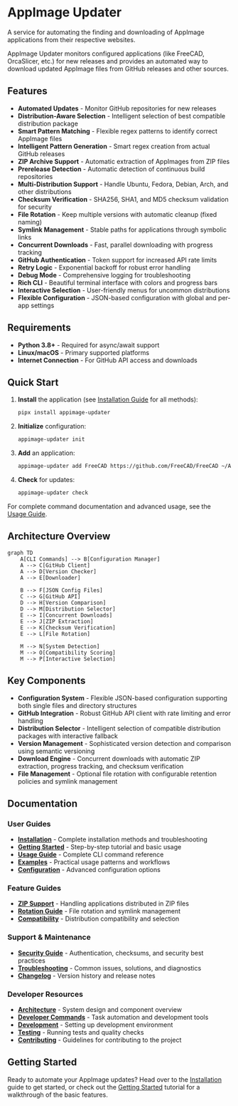 # AppImage Updater

A service for automating the finding and downloading of AppImage applications from their respective websites.

AppImage Updater monitors configured applications (like FreeCAD, OrcaSlicer, etc.) for new releases and provides an automated way to download updated AppImage files from GitHub releases and other sources.

## Features

- **Automated Updates** - Monitor GitHub repositories for new releases
- **Distribution-Aware Selection** - Intelligent selection of best compatible distribution package
- **Smart Pattern Matching** - Flexible regex patterns to identify correct AppImage files
- **Intelligent Pattern Generation** - Smart regex creation from actual GitHub releases
- **ZIP Archive Support** - Automatic extraction of AppImages from ZIP files
- **Prerelease Detection** - Automatic detection of continuous build repositories
- **Multi-Distribution Support** - Handle Ubuntu, Fedora, Debian, Arch, and other distributions
- **Checksum Verification** - SHA256, SHA1, and MD5 checksum validation for security
- **File Rotation** - Keep multiple versions with automatic cleanup (fixed naming)
- **Symlink Management** - Stable paths for applications through symbolic links
- **Concurrent Downloads** - Fast, parallel downloading with progress tracking
- **GitHub Authentication** - Token support for increased API rate limits
- **Retry Logic** - Exponential backoff for robust error handling
- **Debug Mode** - Comprehensive logging for troubleshooting
- **Rich CLI** - Beautiful terminal interface with colors and progress bars
- **Interactive Selection** - User-friendly menus for uncommon distributions
- **Flexible Configuration** - JSON-based configuration with global and per-app settings

## Requirements

- **Python 3.8+** - Required for async/await support
- **Linux/macOS** - Primary supported platforms
- **Internet Connection** - For GitHub API access and downloads

## Quick Start

1. **Install** the application (see [Installation Guide](installation.md) for all methods):

   ```bash
   pipx install appimage-updater
   ```

1. **Initialize** configuration:

   ```bash
   appimage-updater init
   ```

1. **Add** an application:

   ```bash
   appimage-updater add FreeCAD https://github.com/FreeCAD/FreeCAD ~/Applications/FreeCAD
   ```

1. **Check** for updates:

   ```bash
   appimage-updater check
   ```

For complete command documentation and advanced usage, see the [Usage Guide](usage.md).

## Architecture Overview

```mermaid
graph TD
    A[CLI Commands] --> B[Configuration Manager]
    A --> C[GitHub Client]
    A --> D[Version Checker]
    A --> E[Downloader]
    
    B --> F[JSON Config Files]
    C --> G[GitHub API]
    D --> H[Version Comparison]
    D --> M[Distribution Selector]
    E --> I[Concurrent Downloads]
    E --> J[ZIP Extraction]
    E --> K[Checksum Verification]
    E --> L[File Rotation]
    
    M --> N[System Detection]
    M --> O[Compatibility Scoring]
    M --> P[Interactive Selection]
```

## Key Components

- **Configuration System** - Flexible JSON-based configuration supporting both single files and directory structures
- **GitHub Integration** - Robust GitHub API client with rate limiting and error handling
- **Distribution Selector** - Intelligent selection of compatible distribution packages with interactive fallback
- **Version Management** - Sophisticated version detection and comparison using semantic versioning
- **Download Engine** - Concurrent downloads with automatic ZIP extraction, progress tracking, and checksum verification
- **File Management** - Optional file rotation with configurable retention policies and symlink management

## Documentation

### User Guides

- **[Installation](installation.md)** - Complete installation methods and troubleshooting
- **[Getting Started](getting-started.md)** - Step-by-step tutorial and basic usage
- **[Usage Guide](usage.md)** - Complete CLI command reference
- **[Examples](examples.md)** - Practical usage patterns and workflows
- **[Configuration](configuration.md)** - Advanced configuration options

### Feature Guides

- **[ZIP Support](zip-support.md)** - Handling applications distributed in ZIP files
- **[Rotation Guide](rotation.md)** - File rotation and symlink management
- **[Compatibility](compatibility.md)** - Distribution compatibility and selection

### Support & Maintenance

- **[Security Guide](security.md)** - Authentication, checksums, and security best practices
- **[Troubleshooting](troubleshooting.md)** - Common issues, solutions, and diagnostics
- **[Changelog](changelog.md)** - Version history and release notes

### Developer Resources

- **[Architecture](architecture.md)** - System design and component overview
- **[Developer Commands](commands.md)** - Task automation and development tools
- **[Development](development.md)** - Setting up development environment
- **[Testing](testing.md)** - Running tests and quality checks
- **[Contributing](contributing.md)** - Guidelines for contributing to the project

## Getting Started

Ready to automate your AppImage updates? Head over to the [Installation](installation.md) guide to get started, or check out the [Getting Started](getting-started.md) tutorial for a walkthrough of the basic features.
